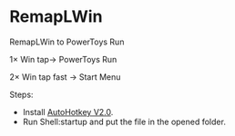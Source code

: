 # RemapLWin
RemapLWin to PowerToys Run

1× Win tap-> PowerToys Run

2× Win tap fast -> Start Menu

Steps:
- Install [AutoHotkey V2.0](https://www.autohotkey.com/).
- Run Shell:startup and put the file in the opened folder.
